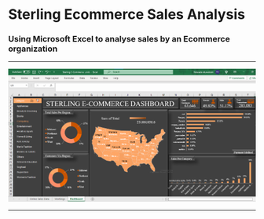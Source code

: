 # Sterling Ecommerce Sales Analysis

<h3>Using Microsoft Excel to analyse sales by an Ecommerce organization</h3>

<hr>

![My Image](assets/Dashboard.png)

<hr>
<br>
<br>
